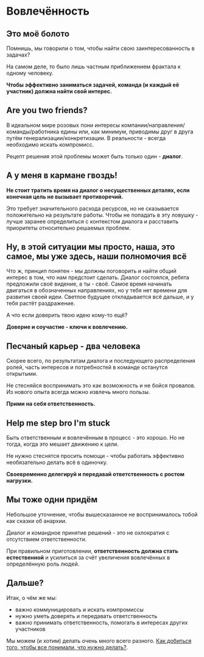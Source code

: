 # Вовлечённость

## Это моё болото

Помнишь, мы говорили о том, чтобы найти свою заинтересованность в задачах? 

На самом деле, то было лишь частным приближением фрактала к одному человеку.

**Чтобы эффективно заниматься задачей, команда (и каждый её участник) должна найти свой интерес.**

## Are you two friends?

В идеальном мире розовых пони интересы компании/направления/команды/работника едины или, как минимум, приводимы друг в друга путём генерализации/конкретизации.
В реальности - всегда необходимо искать компромисс.

Рецепт решения этой проблемы может быть только один - **диалог**.

## А у меня в кармане гвоздь!

**Не стоит тратить время на диалог о несущественных деталях, если конечная цель не вызывает противоречий.**

Это требует значительного расхода ресурсов, но не сказывается положительно на результате работы. 
Чтобы не попадать в эту ловушку - лучше заранее определиться с контекстом диалога и расставить приоритеты относительно решаемых проблем.

## Ну, в этой ситуации мы просто, наша, это самое, мы уже здесь, наши полномочия всё

Что ж, принцип понятен - мы должны поговорить и найти общий интерес в том, что нам предстоит сделать.
Диалог состоялся, ребята предложили своё видение, а ты - своё. 
Самое время начинать двигаться в обозначенных направлениях, но у тебя нет времени для развития своей идеи. 
Светлое будущее откладывается всё дальше, и у тебя растёт раздражение.

А что если доверить твою идею кому-то ещё?

**Доверие и соучастие - ключи к вовлечению.**

## Песчаный карьер - два человека

Скорее всего, по результатам диалога и последующего распределения ролей, часть интересов и потребностей в команде останутся открытыми.

Не стесняйся воспринимать это как возможность и не бойся провалов. 
Из нового опыта всегда можно извлечь много пользы.

**Прими на себя ответственность.**

## Help me step bro I'm stuck

Быть ответственным и вовлечённым в процесс - это хорошо.
Но не тогда, когда это мешает движению к цели.

Не нужно стеснятся просить помощи - чтобы работать эффективно необязательно делать всё в одиночку.

**Своевременно делегируй и передавай ответственность с ростом нагрузки.**

## Мы тоже одни придём

Небольшое уточнение, чтобы вышесказанное не воспринималось тобой как сказки об анархии. 

Диалог и командное принятие решений - это не охлократия с отсутствием ответственности.

При правильном приготовлении, **ответственность должна стать естественной** и усилиться за счёт увеличения вовлечённых в определённую роль людей.

## Дальше?

Итак, о чём же мы:

- важно коммуницировать и искать компромиссы
- нужно уметь доверять и передавать ответственность
- важно принимать ответственность, помогать в интересах других участников

Мы можем (и хотим) делать очень много всего разного. 
[Как добиться того, чтобы все понимали, что нужно делать?](../004-formalization/README.md).
